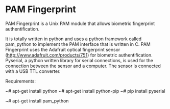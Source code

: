PAM Fingerprint
===============


PAM Fingerprint is a Unix PAM module that allows biometric fingerprint
authentification.

It is totally written in python and uses a python framework called
pam_python to implement the PAM interface that is written in C.
PAM Fingerprint uses the Adafruit optical fingerprint sensor
(http://www.adafruit.com/products/751) for biometric authentification.
Pyserial, a python written library for serial connections, is used for
the connection between the sensor and a computer. The sensor is connected
with a USB TTL converter.


Requirements:

~# apt-get install python
~# apt-get install python-pip
~# pip install pyserial

~# apt-get install pam_python
